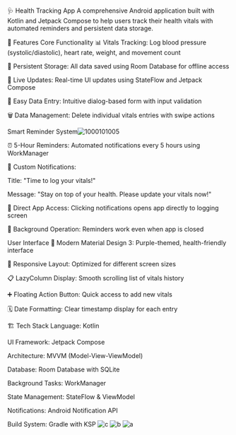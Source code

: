 🩺 Health Tracking App
A comprehensive Android application built with Kotlin and Jetpack Compose to help users track their health vitals with automated reminders and persistent data storage.

📱 Features
Core Functionality
📊 Vitals Tracking: Log blood pressure (systolic/diastolic), heart rate, weight, and movement count

💾 Persistent Storage: All data saved using Room Database for offline access

🔄 Live Updates: Real-time UI updates using StateFlow and Jetpack Compose

📝 Easy Data Entry: Intuitive dialog-based form with input validation

🗑️ Data Management: Delete individual vitals entries with swipe actions

Smart Reminder System![1000101005](https://github.com/user-attachments/assets/1692ad08-90fa-4565-a42d-5b27922ac266)

⏰ 5-Hour Reminders: Automated notifications every 5 hours using WorkManager

🔔 Custom Notifications:

Title: "Time to log your vitals!"

Message: "Stay on top of your health. Please update your vitals now!"

🚀 Direct App Access: Clicking notifications opens app directly to logging screen

📱 Background Operation: Reminders work even when app is closed

User Interface
🎨 Modern Material Design 3: Purple-themed, health-friendly interface

📱 Responsive Layout: Optimized for different screen sizes

📋 LazyColumn Display: Smooth scrolling list of vitals history

➕ Floating Action Button: Quick access to add new vitals

🗓️ Date Formatting: Clear timestamp display for each entry

🏗️ Tech Stack
Language: Kotlin

UI Framework: Jetpack Compose

Architecture: MVVM (Model-View-ViewModel)

Database: Room Database with SQLite

Background Tasks: WorkManager

State Management: StateFlow & ViewModel

Notifications: Android Notification API

Build System: Gradle with KSP
![c](https://github.com/user-attachments/assets/1b7082b5-5860-45f0-ac2f-f5628390008d)
![b](https://github.com/user-attachments/assets/d8e88c97-cd2a-4369-97fa-3058e4d2729e)
![a](https://github.com/user-attachments/assets/809ae320-b3cc-4736-8943-e106f564aa58)
